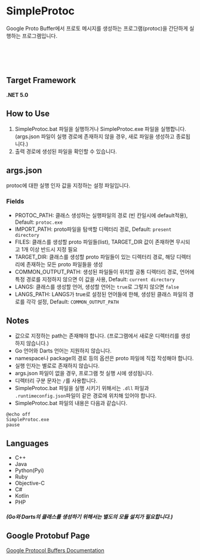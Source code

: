 # SimpleProtoc
Google Proto Buffer에서 프로토 메시지를 생성하는 프로그램(protoc)을 간단하게 실행하는 프로그램입니다. 
</br></br></br></br></br>

## Target Framework
**.NET 5.0**

## How to Use
1. SimpleProtoc.bat 파일을 실행하거나 SimpleProtoc.exe 파일을 실행합니다.
<br>(args.json 파일이 실행 경로에 존재하지 않을 경우, 새로 파일을 생성하고 종료됩니다.)
1. 출력 경로에 생성된 파일을 확인할 수 있습니다.

## args.json
protoc에 대한 실행 인자 값을 지정하는 설정 파일입니다.
### Fields
* PROTOC_PATH: 클래스 생성하는 실행파일의 경로 (빈 칸일시에 default적용), Default: `protoc.exe`
* IMPORT_PATH: proto파일을 탐색할 디렉터리 경로, Default: `present directory`
* FILES: 클래스를 생성할 proto 파일들(list), TARGET_DIR 값이 존재하면 무시되고 1개 이상 반드시 지정 필요
* TARGET_DIR: 클래스를 생성할 proto 파일들이 있는 디렉터리 경로, 해당 디렉터리에 존재하는 모든 proto 파일들을 생성
* COMMON_OUTPUT_PATH: 생성된 파일들이 위치할 공통 디렉터리 경로, 언어에 특정 경로를 지정하지 않으면 이 값을 사용, Default: `current directory`
* LANGS: 클래스를 생성할 언어, 생성할 언어는 `true`로 그렇지 않으면 `false`
* LANGS_PATH: LANGS가 true로 설정된 언어들에 한해, 생성된 클래스 파일의 경로를 각각 설정, Default: `COMMON_OUTPUT_PATH`

## Notes
* 값으로 지정하는 path는 존재해야 합니다. (프로그램에서 새로운 디렉터리를 생성하지 않습니다.)
* Go 언어와 Darts 언어는 지원하지 않습니다.
* namespace나 package의 경로 등의 옵션은 proto 파일에 직접 작성해야 합니다.
* 실행 인자는 별로로 존재하지 않습니다.
* args.json 파일이 없을 경우, 프로그램 첫 실행 시에 생성됩니다.
* 디렉터리 구분 문자는 `/`를 사용합니다.
* SimpleProtoc.bat 파일을 실행 시키기 위해서는 `.dll` 파일과 `.runtimeconfig.json`파일이 같은 경로에 위치해 있어야 합니다.
* SimpleProtoc.bat 파일의 내용은 다음과 같습니다.
```
@echo off
SimpleProtoc.exe
pause
```

## Languages
* C++
* Java
* Python(Pyi)
* Ruby
* Objective-C
* C#
* Kotlin
* PHP

##### (Go와 Darts의 클래스를 생성하기 위해서는 별도의 모듈 설치가 필요합니다.)

## Google Protobuf Page
[Google Protocol Buffers Documentation](https://protobuf.dev/)


